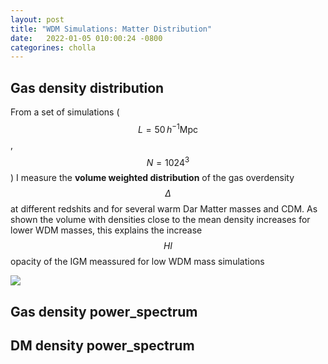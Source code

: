 ```yaml
---
layout: post
title: "WDM Simulations: Matter Distribution"
date:   2022-01-05 010:00:24 -0800
categorines: cholla
---
```


## Gas density distribution

From a set of simulations ($$L=50\,h^{-1}\mathrm{Mpc}$$, $$N=1024^{3}$$) I measure the **volume weighted  distribution** of the gas overdensity $$\Delta$$ at different redshits and for several warm Dar Matter masses and CDM. As shown the volume with densities close to the mean density increases for lower WDM masses, this explains the increase $$HI$$ opacity of the IGM meassured for low WDM mass simulations

<img src="{{ site.url }}assets/images/wdm_matter_distribution/density_distribution.png">


## Gas density power_spectrum


## DM density power_spectrum